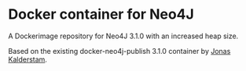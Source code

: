 # Docker container for Neo4J
A Dockerimage repository for Neo4J 3.1.0 with an increased heap size.

Based on the existing docker-neo4j-publish 3.1.0 container by <a href="https://github.com/spacecowboy">Jonas Kalderstam</a>.